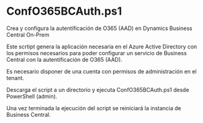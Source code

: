 # ConfO365BCAuth.ps1

Crea y configura la autentificación de O365 (AAD) en Dynamics Business Central On-Prem

Este scrtipt genera la aplicación necesaria en el Azure Active Directory con los permisos necesarios  para poder configurar un servicio de Business Central con la autentificación de O365 (AAD).

Es necesario disponer de una cuenta con permisos de administración en el tenant.

Descarga el script a un directorio y ejecuta ConfO365BCAuth.ps1 desde PowerShell (admin).

Una vez terminada la ejecución del script se reiniciará la instancia de Business Central.
